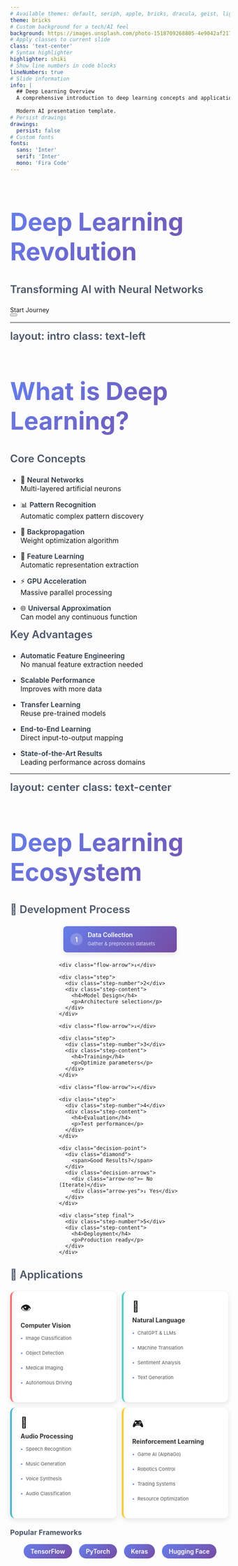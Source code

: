```yaml
---
# Available themes: default, seriph, apple, bricks, dracula, geist, light, minimal, nord, purplin, shibainu, unicorn
theme: bricks
# Custom background for a tech/AI feel
background: https://images.unsplash.com/photo-1518709268805-4e9042af2176?ixlib=rb-4.0.3&auto=format&fit=crop&w=1920&q=80
# Apply classes to current slide
class: 'text-center'
# Syntax highlighter
highlighter: shiki
# Show line numbers in code blocks
lineNumbers: true
# Slide information
info: |
  ## Deep Learning Overview
  A comprehensive introduction to deep learning concepts and applications.
  
  Modern AI presentation template.
# Persist drawings
drawings:
  persist: false
# Custom fonts
fonts:
  sans: 'Inter'
  serif: 'Inter'
  mono: 'Fira Code'
---
```


# Deep Learning Revolution
## Transforming AI with Neural Networks

<div class="pt-12">
  <span @click="$slidev.nav.next" class="px-4 py-2 rounded-lg cursor-pointer bg-blue-500 bg-opacity-20 hover:bg-opacity-30 transition-all duration-300">
    Start Journey <carbon:arrow-right class="inline ml-2"/>
  </span>
</div>

<div class="abs-br m-6 flex gap-2">
  <button @click="$slidev.nav.openInEditor()" title="Open in Editor" class="text-xl icon-btn opacity-50 !border-none !hover:text-white">
    <carbon:edit />
  </button>
  <a href="https://github.com/tensorflow/tensorflow" target="_blank" alt="TensorFlow"
    class="text-xl icon-btn opacity-50 !border-none !hover:text-white">
    <carbon-logo-github />
  </a>
</div>

<style>
h1 {
  background: linear-gradient(135deg, #667eea 0%, #764ba2 100%);
  -webkit-background-clip: text;
  -webkit-text-fill-color: transparent;
  font-size: 3.5rem !important;
  font-weight: 800;
}

h2 {
  color: rgba(255, 255, 255, 0.8);
  font-weight: 400;
  font-size: 1.5rem;
  margin-top: 1rem;
}
</style>

---
layout: intro
class: text-left
---

# What is Deep Learning?

<div class="grid grid-cols-2 gap-12 mt-8">

<div>

## Core Concepts

<v-clicks>

- 🧠 **Neural Networks**  
  Multi-layered artificial neurons

- 📊 **Pattern Recognition**  
  Automatic complex pattern discovery

- 🔄 **Backpropagation**  
  Weight optimization algorithm

- 🎯 **Feature Learning**  
  Automatic representation extraction

- ⚡ **GPU Acceleration**  
  Massive parallel processing

- 🌐 **Universal Approximation**  
  Can model any continuous function

</v-clicks>

</div>

<div>

## Key Advantages

<v-clicks>

- **Automatic Feature Engineering**  
  No manual feature extraction needed

- **Scalable Performance**  
  Improves with more data

- **Transfer Learning**  
  Reuse pre-trained models

- **End-to-End Learning**  
  Direct input-to-output mapping

- **State-of-the-Art Results**  
  Leading performance across domains

</v-clicks>

</div>

</div>

<style>
h1 {
  background: linear-gradient(135deg, #667eea 0%, #764ba2 100%);
  -webkit-background-clip: text;
  -webkit-text-fill-color: transparent;
  font-size: 2.5rem;
  font-weight: 700;
}

h2 {
  color: #4a5568;
  font-size: 1.5rem;
  font-weight: 600;
  margin-bottom: 1.5rem;
}

li {
  margin-bottom: 1rem;
  font-size: 1rem;
}

strong {
  color: #2d3748;
  font-weight: 600;
}
</style>

---
layout: center
class: text-center
---

# Deep Learning Ecosystem

<div class="grid grid-cols-2 gap-16 mt-12">

<div>

## 🔄 Development Process

<div class="process-flow">
  <div class="step-container">
    <div class="step start">
      <div class="step-number">1</div>
      <div class="step-content">
        <h4>Data Collection</h4>
        <p>Gather & preprocess datasets</p>
      </div>
    </div>
    
    <div class="flow-arrow">↓</div>
    
    <div class="step">
      <div class="step-number">2</div>
      <div class="step-content">
        <h4>Model Design</h4>
        <p>Architecture selection</p>
      </div>
    </div>
    
    <div class="flow-arrow">↓</div>
    
    <div class="step">
      <div class="step-number">3</div>
      <div class="step-content">
        <h4>Training</h4>
        <p>Optimize parameters</p>
      </div>
    </div>
    
    <div class="flow-arrow">↓</div>
    
    <div class="step">
      <div class="step-number">4</div>
      <div class="step-content">
        <h4>Evaluation</h4>
        <p>Test performance</p>
      </div>
    </div>
    
    <div class="decision-point">
      <div class="diamond">
        <span>Good Results?</span>
      </div>
      <div class="decision-arrows">
        <div class="arrow-no">← No (Iterate)</div>
        <div class="arrow-yes">↓ Yes</div>
      </div>
    </div>
    
    <div class="step final">
      <div class="step-number">5</div>
      <div class="step-content">
        <h4>Deployment</h4>
        <p>Production ready</p>
      </div>
    </div>
  </div>
</div>

</div>

<div>

## 🚀 Applications

<div class="applications">
  <div class="app-card vision">
    <div class="app-icon">👁️</div>
    <h4>Computer Vision</h4>
    <ul>
      <li>Image Classification</li>
      <li>Object Detection</li>
      <li>Medical Imaging</li>
      <li>Autonomous Driving</li>
    </ul>
  </div>
  
  <div class="app-card nlp">
    <div class="app-icon">💬</div>
    <h4>Natural Language</h4>
    <ul>
      <li>ChatGPT & LLMs</li>
      <li>Machine Translation</li>
      <li>Sentiment Analysis</li>
      <li>Text Generation</li>
    </ul>
  </div>
  
  <div class="app-card audio">
    <div class="app-icon">🎵</div>
    <h4>Audio Processing</h4>
    <ul>
      <li>Speech Recognition</li>
      <li>Music Generation</li>
      <li>Voice Synthesis</li>
      <li>Audio Classification</li>
    </ul>
  </div>
  
  <div class="app-card rl">
    <div class="app-icon">🎮</div>
    <h4>Reinforcement Learning</h4>
    <ul>
      <li>Game AI (AlphaGo)</li>
      <li>Robotics Control</li>
      <li>Trading Systems</li>
      <li>Resource Optimization</li>
    </ul>
  </div>
</div>

</div>

</div>

<div class="mt-12">
  <h3 class="text-2xl font-bold mb-4">Popular Frameworks</h3>
  <div class="frameworks">
    <a href="https://tensorflow.org" class="framework-link">TensorFlow</a>
    <a href="https://pytorch.org" class="framework-link">PyTorch</a>
    <a href="https://keras.io" class="framework-link">Keras</a>
    <a href="https://huggingface.co" class="framework-link">Hugging Face</a>
  </div>
</div>

<style>
.process-flow {
  max-width: 280px;
  margin: 0 auto;
}

.step-container {
  display: flex;
  flex-direction: column;
  align-items: center;
  gap: 8px;
}

.step {
  display: flex;
  align-items: center;
  gap: 12px;
  background: white;
  padding: 12px 16px;
  border-radius: 8px;
  box-shadow: 0 4px 12px rgba(0,0,0,0.1);
  width: 100%;
  max-width: 260px;
  transition: transform 0.2s ease;
  box-sizing: border-box;
}

.step:hover {
  transform: translateY(-2px);
}

.step.start {
  background: linear-gradient(135deg, #667eea 0%, #764ba2 100%);
  color: white;
}

.step.final {
  background: linear-gradient(135deg, #4facfe 0%, #00f2fe 100%);
  color: white;
}

.step-number {
  background: rgba(255,255,255,0.2);
  color: white;
  width: 28px;
  height: 28px;
  border-radius: 50%;
  display: flex;
  align-items: center;
  justify-content: center;
  font-weight: bold;
  font-size: 14px;
}

.step:not(.start):not(.final) .step-number {
  background: #667eea;
  color: white;
}

.step-content h4 {
  margin: 0 0 4px 0;
  font-size: 14px;
  font-weight: 600;
  line-height: 1.2;
}

.step-content p {
  margin: 0;
  font-size: 11px;
  opacity: 0.8;
  line-height: 1.3;
}

.flow-arrow {
  font-size: 24px;
  color: #667eea;
  font-weight: bold;
}

.decision-point {
  display: flex;
  flex-direction: column;
  align-items: center;
  gap: 8px;
  margin: 4px 0;
}

.diamond {
  background: linear-gradient(135deg, #ffecd2 0%, #fcb69f 100%);
  color: #333;
  padding: 12px;
  border-radius: 8px;
  font-weight: 600;
  font-size: 10px;
  text-align: center;
  transform: rotate(45deg);
  width: 70px;
  height: 70px;
  display: flex;
  align-items: center;
  justify-content: center;
  flex-shrink: 0;
}

.diamond span {
  transform: rotate(-45deg);
  line-height: 1.2;
  white-space: nowrap;
}

.decision-arrows {
  display: flex;
  gap: 40px;
  font-size: 12px;
  font-weight: 600;
  color: #667eea;
}

.applications {
  display: grid;
  grid-template-columns: 1fr 1fr;
  gap: 12px;
  max-width: 500px;
}

.app-card {
  background: white;
  border-radius: 12px;
  padding: 20px;
  box-shadow: 0 4px 12px rgba(0,0,0,0.1);
  transition: transform 0.2s ease;
  min-height: 140px;
}

.app-card:hover {
  transform: translateY(-4px);
}

.app-card.vision {
  border-left: 4px solid #ff6b6b;
}

.app-card.nlp {
  border-left: 4px solid #4ecdc4;
}

.app-card.audio {
  border-left: 4px solid #45b7d1;
}

.app-card.rl {
  border-left: 4px solid #f9ca24;
}

.app-icon {
  font-size: 24px;
  margin-bottom: 8px;
}

.app-card h4 {
  margin: 0 0 12px 0;
  font-size: 14px;
  font-weight: 700;
  color: #333;
}

.app-card ul {
  margin: 0;
  padding: 0;
  list-style: none;
}

.app-card li {
  padding: 2px 0;
  font-size: 11px;
  color: #555;
  position: relative;
  padding-left: 12px;
}

.app-card li:before {
  content: "•";
  position: absolute;
  left: 0;
  color: #667eea;
  font-weight: bold;
}

.frameworks {
  display: flex;
  gap: 16px;
  justify-content: center;
  flex-wrap: wrap;
}

.framework-link {
  background: linear-gradient(135deg, #667eea 0%, #764ba2 100%);
  color: white;
  padding: 8px 16px;
  border-radius: 20px;
  text-decoration: none;
  font-weight: 600;
  font-size: 14px;
  transition: transform 0.2s ease;
}

.framework-link:hover {
  transform: translateY(-2px);
}

h1 {
  background: linear-gradient(135deg, #667eea 0%, #764ba2 100%);
  -webkit-background-clip: text;
  -webkit-text-fill-color: transparent;
  font-size: 3rem;
  font-weight: 700;
}

h3 {
  color: #4a5568;
}
</style>